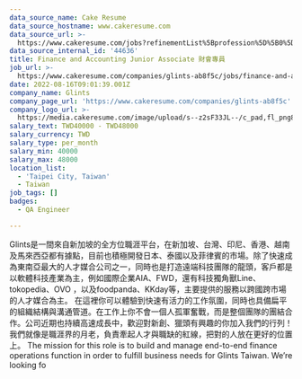```yaml
---
data_source_name: Cake Resume
data_source_hostname: www.cakeresume.com
data_source_url: >-
  https://www.cakeresume.com/jobs?refinementList%5Bprofession%5D%5B0%5D=engineering_qa-engineer&refinementList%5Bsalary_type%5D=per_month&refinementList%5Bsalary_currency%5D=TWD&range%5Bsalary_range%5D%5Bmax%5D=600000
data_source_internal_id: '44636'
title: Finance and Accounting Junior Associate 財會專員
job_url: >-
  https://www.cakeresume.com/companies/glints-ab8f5c/jobs/finance-and-accounting-junior-associate
date: 2022-08-16T09:01:39.001Z
company_name: Glints
company_page_url: 'https://www.cakeresume.com/companies/glints-ab8f5c'
company_logo_url: >-
  https://media.cakeresume.com/image/upload/s--z2sF33JL--/c_pad,fl_png8,h_200,w_200/v1617166654/m9ijlqtljoax4v3eqqkl.png
salary_text: TWD40000 - TWD48000
salary_currency: TWD
salary_type: per_month
salary_min: 40000
salary_max: 48000
location_list:
  - 'Taipei City, Taiwan'
  - Taiwan
job_tags: []
badges:
  - QA Engineer

---
```


Glints是一間來自新加坡的全方位職涯平台，在新加坡、台灣、印尼、香港、越南及馬來西亞都有據點，目前也積極開發日本、泰國以及菲律賓的市場。除了快速成為東南亞最大的人才媒合公司之一，同時也是打造遠端科技團隊的龍頭，客戶都是以軟體科技產業為主，例如國際企業AIA、FWD，還有科技獨角獸Line、tokopedia、OVO ，以及foodpanda、KKday等，主要提供的服務以跨國跨市場的人才媒合為主。 在這裡你可以體驗到快速有活力的工作氛圍，同時也具備扁平的組織結構與溝通管道。在工作上你不會一個人孤軍奮戰，而是整個團隊的團結合作。公司近期也持續高速成長中，歡迎對新創、獵頭有興趣的你加入我們的行列！ 我們就像是職涯界的月老，負責牽起人才與職缺的紅線，把對的人放在更好的位置上。 The mission for this role is to build and manage end-to-end finance operations function in order to fulfill business needs for Glints Taiwan. We’re looking fo